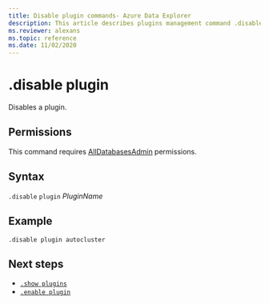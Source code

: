 ```yaml
---
title: Disable plugin commands- Azure Data Explorer
description: This article describes plugins management command .disable plugin in Azure Data Explorer.
ms.reviewer: alexans
ms.topic: reference
ms.date: 11/02/2020
---
```

# .disable plugin

Disables a plugin.

## Permissions

This command requires [AllDatabasesAdmin](access-control/role-based-access-control.md) permissions.

## Syntax

`.disable` `plugin` *PluginName*

## Example
 
<!-- csl -->
```kusto
.disable plugin autocluster
``` 

## Next steps

* [`.show plugins`](show-plugins.md)
* [`.enable plugin`](enable-plugin.md)